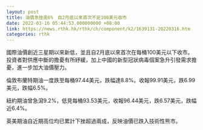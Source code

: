 ```yaml
---
layout: post
title: 油價急挫逾6%　自2月底以來首次不足100美元收市
date: 2022-03-16 05:44:53.000000000 +08:00
link: https://news.rthk.hk/rthk/ch/component/k2/1639131-20220316.htm
categories: rthk
---
```


國際油價創近三星期以來新低，並且自2月底以來首次在每桶100美元以下收市。投資者對供應中斷的擔憂有所紓緩，加上中國的新型冠狀病毒個案急升引發需求擔憂，進一步加大油價壓力。

倫敦布蘭特期油一度跌至每桶97.44美元，跌幅達8.8%。收報99.91美元，跌6.99美元，跌幅6.5%。

紐約期油曾急瀉9.2%，低見每桶93.53美元，收報96.44美元，跌6.57美元，跌幅近6.4%。

英美期油自近期高位均已累計下挫超過兩成，反映油價已跌入技術性熊市。
